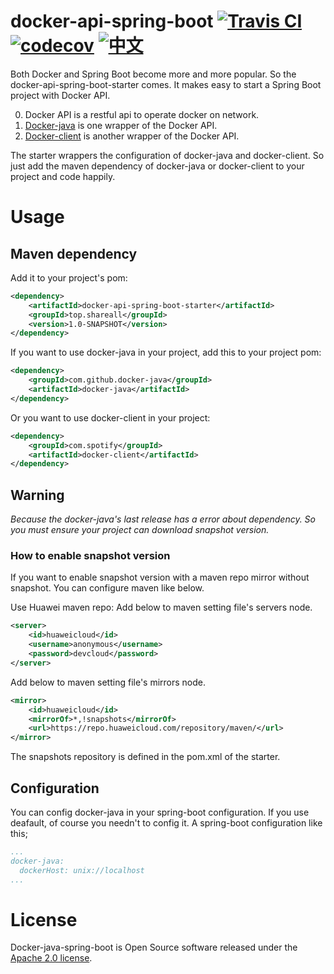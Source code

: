 # docker-api-spring-boot  [![Travis CI](https://travis-ci.org/jliu666/docker-api-spring-boot.svg?branch=master)](https://travis-ci.org/jliu666/docker-api-spring-boot)  [![codecov](https://codecov.io/gh/jliu666/docker-api-spring-boot/branch/master/graph/badge.svg)](https://codecov.io/gh/jliu666/docker-api-spring-boot)  [![中文](https://img.shields.io/badge/language-%E4%B8%AD%E6%96%87-green.svg)](./README-zh_CN.md)


Both Docker and Spring Boot become more and more popular. So the docker-api-spring-boot-starter comes. 
It makes easy to start a Spring Boot project with Docker API.

0. Docker API is a restful api to operate docker on network.
1. [Docker-java](https://github.com/docker-java/docker-java) is one wrapper of the Docker API.
2. [Docker-client](https://github.com/spotify/docker-client) is another wrapper of the Docker API.

The starter wrappers the configuration of docker-java and docker-client. So just add the maven dependency of docker-java or docker-client to your project and code happily.  

# Usage

## Maven dependency
Add it to your project's pom:
```xml
<dependency>
    <artifactId>docker-api-spring-boot-starter</artifactId>
    <groupId>top.shareall</groupId>
    <version>1.0-SNAPSHOT</version>
</dependency>
```
If you want to use docker-java in your project, add this to your project pom:
```xml
<dependency>
    <groupId>com.github.docker-java</groupId>
    <artifactId>docker-java</artifactId>
</dependency>
```
Or you want to use docker-client in your project:
```xml
<dependency>
    <groupId>com.spotify</groupId>
    <artifactId>docker-client</artifactId>
</dependency>
```

## Warning
*Because the docker-java's last release has a error about dependency. So you must ensure your project can download snapshot version.*   

### How to enable snapshot version
If you want to enable snapshot version with a maven repo mirror without snapshot. You can configure maven like below.

Use Huawei maven repo:
Add below to maven setting file's servers node.
```xml
<server>
    <id>huaweicloud</id>
    <username>anonymous</username>
    <password>devcloud</password>
</server>
```
Add below to maven setting file's mirrors node.
```xml
<mirror>
    <id>huaweicloud</id>
    <mirrorOf>*,!snapshots</mirrorOf>
    <url>https://repo.huaweicloud.com/repository/maven/</url>
</mirror>
```

The snapshots repository is defined in the pom.xml of the starter.


## Configuration
You can config docker-java in your spring-boot configuration. If you use deafault, of course you needn't to config it.
A spring-boot configuration like this;
```yml
...
docker-java:
  dockerHost: unix://localhost
...
```

# License
Docker-java-spring-boot is Open Source software released under the [Apache 2.0 license](http://www.apache.org/licenses/).
